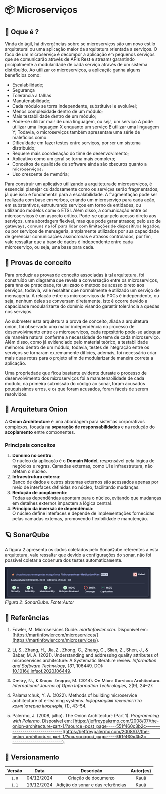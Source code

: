 # 📦 Microserviços 
## 🔎 Oque é ?

Vinda do ágil, há divergências sobre se microserviços são um novo estilo arquitetural ou uma aplicação maior da arquitetura orientada a serviços. O foco de um microserviço é decompor a aplicação em pequenos serviços que se comunicarão através de APIs Rest e streams garantindo pricipalmente a modularidade de cada serviço através de um sistema distribuído. 
Ao utilizar os microserviços, a aplicação ganha alguns benefícios como:
- Escalabilidade;
- Segurança
- Tolerância a falhas
- Manutenabilidade;
- Cada módulo se torna independente, substituível e evoluível;
- Menos complexidade dentro de um módulo;
- Mais testabilidade dentro de um módulo;
- Pode-se utilizar mais de uma linguagem, ou seja, um serviço A pode utilizar uma linguagem X enquanto um serviço B utilizar uma linguagem Y;
Todavia, o microserviços também apresentam uma série de malefícios como:
- Dificuldade em fazer testes entre serviços, por ser um sistema distribuído;
- Requere mais coordenação do time de desenvolvimento;
- Aplicativo como um geral se torna mais complexo;
- Conceitos de qualidade de software ainda são obscuros quanto a microserviços;
- Uso crescente de memória;

Para construir um aplicativo utilizando a arquitetura de microserviços, é essencial planejar cuidadosamente como os serviços serão fragmentados, já que isso é fundamental para a escalabilidade. A fragmentação pode ser realizada com base em verbos, criando um microserviço para cada ação, em substantivos, estruturando serviços em torno de entidades, ou utilizando modelos como o ETSI. Além disso, a comunicação entre os microserviços é um aspecto crítico. Pode-se optar pelo acesso direto aos serviços, uma abordagem flexível, mas que pode gerar atrasos; pelo uso de gateways, comuns na IoT para lidar com limitações de dispositivos legados; ou por serviços de mensageria, amplamente utilizados por sua capacidade de gerenciar comunicações assíncronas e atrasos controlados, por fim, vale ressaltar que a base de dados é independente entre cada microserviço, ou seja, uma base para cada.

## 📎 Provas de conceito

Para produzir as provas de conceito associadas à tal arquitetura, foi construído um diagrama que revela a conversação entre os microserviços, para fins de praticidade, 
foi utilizado o método de acesso direto aos serviços, todavia, vale ressaltar que normalmente é utilizado um serviço de mensageria. A relação entre os microserviços da POCs é independente, ou seja, nenhum deles se conversam diretamente, isto é ocorre devido a capacidade modularizante do domínio visando garantir tolerância a quedas nos serviços. 

Ao submeter esta arquitetura a prova de conceito, aliada a arquitetura onion, foi observado uma maior independência no processo de desenvolvimento entre os microserviços, cada repositório pode-se adequar de maneira natural conforme a necessidade do tema de cada microserviço. Além disso, como já evidenciado pelo material teórico, a testabilidade melhorou dentro de um módulo, todavia, testes de integração entre os serviços se tornaram extremamente difícies, ademais, foi necessário criar mais duas rotas para o projeto afim de modularizar de maneira correta a aplicação.

Uma propriedade que ficou bastante evidente durante o processo de desenvolvimento dos microserviços foi a manutenabilidade de cada modulo, na primeira submissão do código ao sonar, foram acusados pouquíssimos erros, e os que foram acusados, foram fáceis de serem resolvidos.

## 🧅 Arquitetura Onion
A **Onion Architecture** é uma abordagem para sistemas corporativos complexos, focada na **separação de responsabilidades** e na redução do **acoplamento** entre componentes.
### Principais conceitos
1. **Domínio no centro**:  
   O núcleo da aplicação é o **Domain Model**, responsável pela lógica de negócios e regras. Camadas externas, como UI e infraestrutura, não afetam o núcleo.
2. **Infraestrutura externa**:  
   Banco de dados e outros sistemas externos são acessados apenas por meio de interfaces definidas no núcleo, facilitando mudanças.
3. **Redução de acoplamento**:  
   Todas as dependências apontam para o núcleo, evitando que mudanças em detalhes externos impactem a lógica central.
4. **Princípio da inversão de dependência**:  
   O núcleo define interfaces e depende de implementações fornecidas pelas camadas externas, promovendo flexibilidade e manutenção.

## 🪐 SonarQube
A figura 2 apresenta os dados coletados pelo SonarQube referentes a esta arquitetura, vale ressaltar que devido a configurações do sonar, não foi possível coletar a cobertura dos testes automaticamente.

![Arquitetura Microserviços](img/SonarMPlan.PNG)  
*Figura 2: SonarQube. Fonte:Autor*  

## 📖 Referências

1. Fowler, M. Microservices Guide. *martinfowler.com*. Disponível em: [https://martinfowler.com/microservices/](https://martinfowler.com/microservices/).

2. Li, S., Zhang, H., Jia, Z., Zhong, C., Zhang, C., Shan, Z., Shen, J., & Babar, M. A. (2021). Understanding and addressing quality attributes of microservices architecture: A Systematic literature review. *Information and Software Technology, 131*, 106449. DOI: [10.1016/j.infsof.2020.106449](https://doi.org/10.1016/j.infsof.2020.106449).

3. Dmitry, N., & Sneps-Sneppe, M. (2014). On Micro-Services Architecture. *International Journal of Open Information Technologies, 2*(9), 24–27.

4. Palamarchuk, Y. A. (2022). Methods of building microservice architecture of e-learning systems. *Інформаційні технології та комп'ютерна інженерія*, (1), 43–54.

5. Palermo, J. (2008, julho). The Onion Architecture (Part 1). *Programming with Palermo*. Disponível em: [https://jeffreypalermo.com/2008/07/the-onion-architecture-part-1/?source=post_page-----551f460c3b2c--------------------------------](https://jeffreypalermo.com/2008/07/the-onion-architecture-part-1/?source=post_page-----551f460c3b2c--------------------------------).

## 📅 Versionamento

| Versão |    Data    |         Descrição          |  Autor(es)  |
| :----: | :--------: | :------------------------: | :---------: |
| `1.0`  | 04/12/2024 | Criação de documento | Kauã |
| `1.1` | 19/12/2024| Adição do sonar e das referências | Kauã| 
